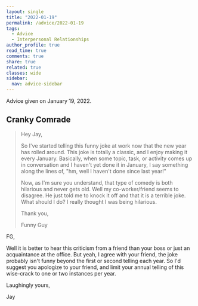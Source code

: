 ```yaml
---
layout: single
title: "2022-01-19"
permalink: /advice/2022-01-19
tags:
  - Advice
  - Interpersonal Relationships
author_profile: true
read_time: true
comments: true
share: true
related: true
classes: wide
sidebar:
  nav: advice-sidebar
---
```


Advice given on January 19, 2022.

## Cranky Comrade

> Hey Jay,
>
> So I've started telling this funny joke at work now that the new year has
rolled around. This joke is totally a classic, and I enjoy making it every
January. Basically, when some topic, task, or activity comes up in
conversation and I haven't yet done it in January, I say something along the
lines of, "hm, well I haven't done <insert activity> since last year!"
>
> Now, as I'm sure you understand, that type of comedy is both hilarious and
never gets old. Well my co-worker/friend seems to disagree. He just told
me to knock it off and that it is a terrible joke. What should I do? I really
thought I was being hilarious.
>
> Thank you,
>
> Funny Guy

FG,

Well it is better to hear this criticism from a friend than your boss or
just an acquaintance at the office. But yeah, I agree with your friend, the
joke probably isn't funny beyond the first or second telling each year. So I'd
suggest you apologize to your friend, and limit your annual telling of this
wise-crack to one or two instances per year.

Laughingly yours,

Jay
